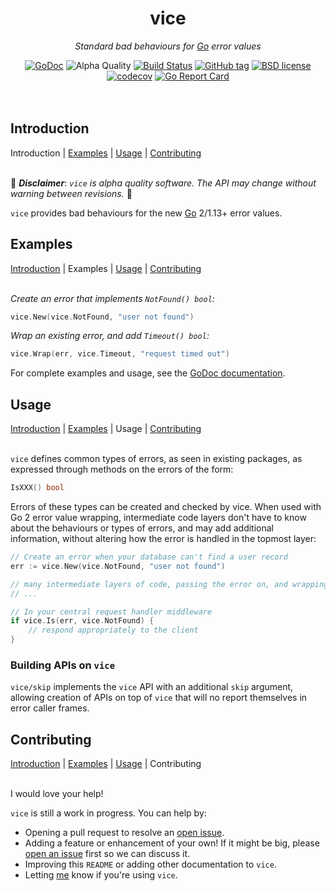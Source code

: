 <!--
  Attractive html formatting for rendering in github. sorry text editor
  readers! Besides the header and section links, everything should be clean and
  readable.
-->
<h1 align="center">vice</h1>
<p align="center"><i>Standard bad behaviours for <a href="https://golang.org">Go</a> error values</i></p>

<div align="center">
  <a href="https://godoc.org/github.com/jbowes/vice"><img src="https://godoc.org/github.com/jbowes/vice?status.svg" alt="GoDoc"></a>
  <img alt="Alpha Quality" src="https://img.shields.io/badge/status-ALPHA-orange.svg" >
  <a href="https://travis-ci.com/jbowes/vice"><img alt="Build Status" src="https://travis-ci.com/jbowes/vice.svg?branch=master"></a>
  <a href="https://github.com/jbowes/vice/releases/latest"><img alt="GitHub tag" src="https://img.shields.io/github/tag/jbowes/vice.svg"></a>
  <a href="./LICENSE"><img alt="BSD license" src="https://img.shields.io/badge/license-BSD-blue.svg"></a>
  <a href="https://codecov.io/gh/jbowes/vice"><img alt="codecov" src="https://img.shields.io/codecov/c/github/jbowes/vice.svg"></a>
  <a href="https://goreportcard.com/report/github.com/jbowes/vice"><img alt="Go Report Card" src="https://goreportcard.com/badge/github.com/jbowes/vice"></a>
</div><br /><br />


## Introduction
Introduction | [Examples] | [Usage] | [Contributing] <br /><br />

🚧 ___Disclaimer___: _`vice` is alpha quality software. The API may change
without warning between revisions._ 🚧

`vice` provides bad behaviours for the new [Go] 2/1.13+ error values.


## Examples
[Introduction] | Examples | [Usage] | [Contributing] <br /><br />

*Create an error that implements `NotFound() bool`:*
```go
vice.New(vice.NotFound, "user not found")
```

*Wrap an existing error, and add `Timeout() bool`:*
```go
vice.Wrap(err, vice.Timeout, "request timed out")
```

For complete examples and usage, see the [GoDoc documentation](https://godoc.org/github.com/jbowes/vice).


## Usage
[Introduction] | [Examples] | Usage | [Contributing] <br /><br />

`vice` defines common types of errors, as seen in existing packages, as expressed
through methods on the errors of the form:
```go
IsXXX() bool
```

Errors of these types can be created and checked by vice. When used with Go 2
error value wrapping, intermediate code layers don't have to know about the
behaviours or types of errors, and may add additional information, without
altering how the error is handled in the topmost layer:

```go
// Create an error when your database can't find a user record
err := vice.New(vice.NotFound, "user not found")

// many intermediate layers of code, passing the error on, and wrapping it
// ...

// In your central request handler middleware
if vice.Is(err, vice.NotFound) {
	// respond appropriately to the client
}
```

### Building APIs on `vice`

`vice/skip` implements the `vice` API with an additional `skip` argument,
allowing creation of APIs on top of `vice` that will no report themselves in
error caller frames.


## Contributing
[Introduction] | [Examples] | [Usage] | Contributing <br /><br />

I would love your help!

`vice` is still a work in progress. You can help by:

- Opening a pull request to resolve an [open issue][issues].
- Adding a feature or enhancement of your own! If it might be big, please
  [open an issue][enhancement] first so we can discuss it.
- Improving this `README` or adding other documentation to `vice`.
- Letting [me] know if you're using `vice`.


<!-- Section link definitions -->
[introduction]: #introduction
[examples]: #examples
[usage]: #usage
[contributing]: #contributing

<!-- Other links -->
[go]: https://golang.org

[issues]: ./issues
[bug]: ./issues/new?labels=bug
[enhancement]: ./issues/new?labels=enhancement

[me]: https://twitter.com/jrbowes
